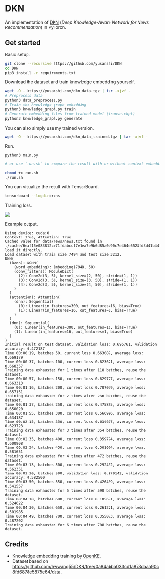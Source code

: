 # DKN

An implementation of [DKN](https://dl.acm.org/doi/abs/10.1145/3178876.3186175) (*Deep Knowledge-Aware Network for News Recommendation*) in PyTorch.

## Get started

Basic setup.

```bash
git clone --recursive https://github.com/yusanshi/DKN
cd DKN
pip3 install -r requirements.txt
```


Download the dataset and train knowledge embedding yourself.

```bash
wget -O - https://yusanshi.com/dkn_data.tgz | tar -xjvf -
# Preprocess data
python3 data_preprocess.py
# Train the knowledge graph embedding
python3 knowledge_graph.py train
# Generate embedding files from trained model (transe.ckpt)
python3 knowledge_graph.py generate
```

You can also simply use my trained version.

```bash
wget -O - https://yusanshi.com/dkn_data_trained.tgz | tar -xjvf -
```

Run.

```bash
python3 main.py

# or use `run.sh` to compare the result with or without context embedding, attention mechanism.

chmod +x run.sh
./run.sh
```

You can visualize the result with TensorBoard.
```bash
tensorboard --logdir=runs
```

Training loss.

![](https://img.yusanshi.com/upload/20200426073533535510.svg)

Example output.

```
Using device: cuda:0
Context: True, Attention: True
Cached value for data/news/news.txt found in ./cache/6eaf15e083812ce71fdabccf7e1ea7e9b6d85a0a90c7e464e5528fd3d41b44fe, load it directly.
Load dataset with train size 7494 and test size 3212.
DKN(
  (kcnn): KCNN(
    (word_embedding): Embedding(7948, 50)
    (conv_filters): ModuleDict(
      (2): Conv2d(3, 50, kernel_size=(2, 50), stride=(1, 1))
      (3): Conv2d(3, 50, kernel_size=(3, 50), stride=(1, 1))
      (4): Conv2d(3, 50, kernel_size=(4, 50), stride=(1, 1))
    )
  )
  (attention): Attention(
    (dnn): Sequential(
      (0): Linear(in_features=300, out_features=16, bias=True)
      (1): Linear(in_features=16, out_features=1, bias=True)
    )
  )
  (dnn): Sequential(
    (0): Linear(in_features=300, out_features=16, bias=True)
    (1): Linear(in_features=16, out_features=1, bias=True)
  )
)
Initial result on test dataset, validation loss: 0.695761, validation accuracy: 0.472187
Time 00:00:19, batches 50, current loss 0.663087, average loss: 0.669179
Time 00:00:37, batches 100, current loss 0.623621, average loss: 0.668357
Training data exhausted for 1 times after 118 batches, reuse the dataset.
Time 00:00:57, batches 150, current loss 0.629727, average loss: 0.663313
Time 00:01:16, batches 200, current loss 0.707039, average loss: 0.657151
Training data exhausted for 2 times after 236 batches, reuse the dataset.
Time 00:01:37, batches 250, current loss 0.475895, average loss: 0.650020
Time 00:01:55, batches 300, current loss 0.566996, average loss: 0.634187
Time 00:02:15, batches 350, current loss 0.634617, average loss: 0.623723
Training data exhausted for 3 times after 354 batches, reuse the dataset.
Time 00:02:35, batches 400, current loss 0.359774, average loss: 0.600908
Time 00:02:54, batches 450, current loss 0.501074, average loss: 0.581651
Training data exhausted for 4 times after 472 batches, reuse the dataset.
Time 00:03:13, batches 500, current loss 0.292432, average loss: 0.562351
Time 00:03:30, batches 500, validation loss: 0.870142, validation accuracy: 0.582500
Time 00:03:50, batches 550, current loss 0.426439, average loss: 0.541557
Training data exhausted for 5 times after 590 batches, reuse the dataset.
Time 00:04:10, batches 600, current loss 0.185671, average loss: 0.524622
Time 00:04:30, batches 650, current loss 0.261221, average loss: 0.501985
Time 00:04:49, batches 700, current loss 0.355073, average loss: 0.487202
Training data exhausted for 6 times after 708 batches, reuse the dataset.
```

## Credits
- Knowledge embedding training by [OpenKE](https://github.com/thunlp/OpenKE).
- Dataset based on <https://github.com/hwwang55/DKN/tree/0a84abba033cd1a873daaa90c8fd6878e5875e64/data>.
